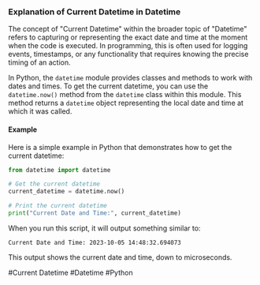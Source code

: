 ### Explanation of Current Datetime in Datetime

The concept of "Current Datetime" within the broader topic of "Datetime" refers to capturing or representing the exact date and time at the moment when the code is executed. In programming, this is often used for logging events, timestamps, or any functionality that requires knowing the precise timing of an action.

In Python, the `datetime` module provides classes and methods to work with dates and times. To get the current datetime, you can use the `datetime.now()` method from the `datetime` class within this module. This method returns a `datetime` object representing the local date and time at which it was called.

#### Example

Here is a simple example in Python that demonstrates how to get the current datetime:

```python
from datetime import datetime

# Get the current datetime
current_datetime = datetime.now()

# Print the current datetime
print("Current Date and Time:", current_datetime)
```

When you run this script, it will output something similar to:

```
Current Date and Time: 2023-10-05 14:48:32.694073
```

This output shows the current date and time, down to microseconds.

#Current Datetime #Datetime #Python